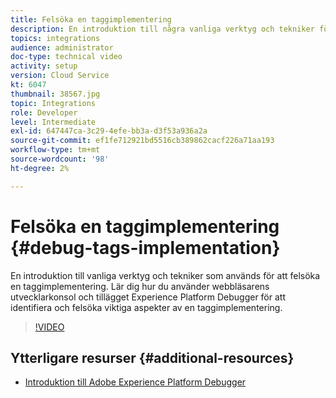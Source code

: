 ```yaml
---
title: Felsöka en taggimplementering
description: En introduktion till några vanliga verktyg och tekniker för att felsöka en taggimplementering. Lär dig hur du använder webbläsarens utvecklarkonsol och tillägget Experience Platform Debugger för att identifiera och felsöka viktiga aspekter av en taggimplementering.
topics: integrations
audience: administrator
doc-type: technical video
activity: setup
version: Cloud Service
kt: 6047
thumbnail: 38567.jpg
topic: Integrations
role: Developer
level: Intermediate
exl-id: 647447ca-3c29-4efe-bb3a-d3f53a936a2a
source-git-commit: ef1fe712921bd5516cb389862cacf226a71aa193
workflow-type: tm+mt
source-wordcount: '98'
ht-degree: 2%

---
```


# Felsöka en taggimplementering {#debug-tags-implementation}

En introduktion till vanliga verktyg och tekniker som används för att felsöka en taggimplementering. Lär dig hur du använder webbläsarens utvecklarkonsol och tillägget Experience Platform Debugger för att identifiera och felsöka viktiga aspekter av en taggimplementering.

>[!VIDEO](https://video.tv.adobe.com/v/38567?quality=12&learn=on)

## Ytterligare resurser {#additional-resources}

* [Introduktion till Adobe Experience Platform Debugger](https://experienceleague.adobe.com/docs/platform-learn/data-collection/debugger/overview.html)
